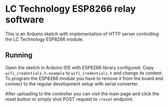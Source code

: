 # LC Technology ESP8266 relay software
This is an Arduino sketch with implementation of HTTP server controlling the LC Technology ESP8266 module.

## Running

Open the sketch in Arduino IDE with ESP8266 library configured. Copy `wifi_credentials.h.example` to `wifi_credentials.h` and change its content. To program the ESP8266 module you have to remove it from the board and connect to the regular development setup with serial converter.

After uploading to the controller you can visit the main page and click the reset button or simply shot POST request to `/reset` endpoint.
